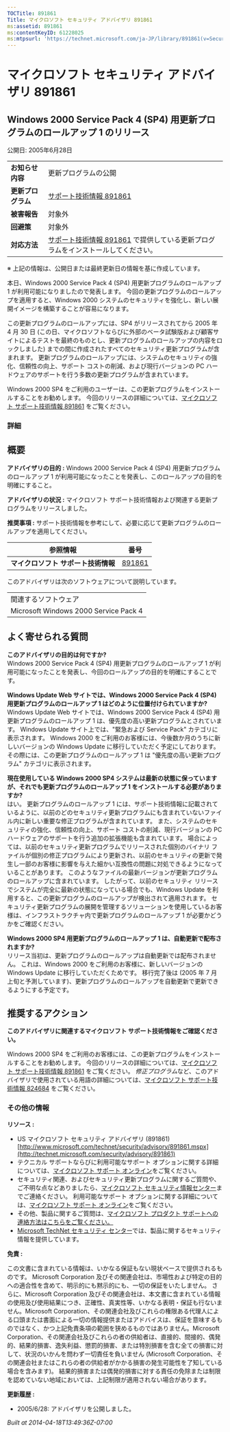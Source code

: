 ```yaml
---
TOCTitle: 891861
Title: マイクロソフト セキュリティ アドバイザリ 891861
ms:assetid: 891861
ms:contentKeyID: 61228025
ms:mtpsurl: 'https://technet.microsoft.com/ja-JP/library/891861(v=Security.10)'
---
```


マイクロソフト セキュリティ アドバイザリ 891861
===============================================

Windows 2000 Service Pack 4 (SP4) 用更新プログラムのロールアップ 1 のリリース
-----------------------------------------------------------------------------

公開日: 2005年6月28日

|                    |                                                                                                                            |
|--------------------|----------------------------------------------------------------------------------------------------------------------------|
| **お知らせ内容**   | 更新プログラムの公開                                                                                                       |
| **更新プログラム** | [サポート技術情報 891861](http://support.microsoft.com/kb/891861)                                                          |
| **被害報告**       | 対象外                                                                                                                     |
| **回避策**         | 対象外                                                                                                                     |
| **対応方法**       | [サポート技術情報 891861](http://support.microsoft.com/kb/891861) で提供している更新プログラムをインストールしてください。 |

※ 上記の情報は、公開日または最終更新日の情報を基に作成しています。

本日、Windows 2000 Service Pack 4 (SP4) 用更新プログラムのロールアップ 1 が利用可能になりましたので発表します。 今回の更新プログラムのロールアップを適用すると、Windows 2000 システムのセキュリティを強化し、新しい展開イメージを構築することが容易になります。

この更新プログラムのロールアップには、SP4 がリリースされてから 2005 年 4 月 30 日 (この日、マイクロソフトならびに外部のベータ試験版および顧客サイトによるテストを最終のものとし、更新プログラムのロールアップの内容をロックしました) までの間に作成されたすべてのセキュリティ更新プログラムが含まれます。 更新プログラムのロールアップには、システムのセキュリティの強化、信頼性の向上、サポート コストの削減、および現行バージョンの PC ハードウェアのサポートを行う多数の更新プログラムが含まれています。

Windows 2000 SP4 をご利用のユーザーは、この更新プログラムをインストールすることをお勧めします。 今回のリリースの詳細については、[マイクロソフト サポート技術情報 891861](http://support.microsoft.com/kb/891861) をご覧ください。

### 詳細

概要
----

**アドバイザリの目的 :** Windows 2000 Service Pack 4 (SP4) 用更新プログラムのロールアップ 1 が利用可能になったことを発表し、このロールアップの目的を明確にすること。

**アドバイザリの状況 :** マイクロソフト サポート技術情報および関連する更新プログラムをリリースしました。

**推奨事項 :** サポート技術情報を参考にして、必要に応じて更新プログラムのロールアップを適用してください。

| 参照情報                            | 番号                                             |
|-------------------------------------|--------------------------------------------------|
| **マイクロソフト サポート技術情報** | [891861](http://support.microsoft.com/kb/891861) |

このアドバイザリは次のソフトウェアについて説明しています。

|                                       |
|---------------------------------------|
| 関連するソフトウェア                  |
| Microsoft Windows 2000 Service Pack 4 |

よく寄せられる質問
------------------

**このアドバイザリの目的は何ですか?**  
Windows 2000 Service Pack 4 (SP4) 用更新プログラムのロールアップ 1 が利用可能になったことを発表し、今回のロールアップの目的を明確にすることです。

**Windows Update Web サイトでは、Windows 2000 Service Pack 4 (SP4) 用更新プログラムのロールアップ 1 はどのように位置付けられていますか?**  
Windows Update Web サイトでは、Windows 2000 Service Pack 4 (SP4) 用更新プログラムのロールアップ 1 は、優先度の高い更新プログラムとされています。 Windows Update サイト上では、"緊急および Service Pack" カテゴリに表示されます。 Windows 2000 をご利用のお客様には、今後数か月のうちに新しいバージョンの Windows Update に移行していただく予定にしております。その際には、この更新プログラムのロールアップ 1 は "優先度の高い更新プログラム" カテゴリに表示されます。

**現在使用している Windows 2000 SP4 システムは最新の状態に保っていますが、それでも更新プログラムのロールアップ 1 をインストールする必要がありますか?**  
はい。 更新プログラムのロールアップ 1 には、サポート技術情報に記載されているように、以前のどのセキュリティ更新プログラムにも含まれていないファイル内に新しい重要な修正プログラムが含まれています。 また、システムのセキュリティの強化、信頼性の向上、サポート コストの削減、現行バージョンの PC ハードウェアのサポートを行う追加の拡張機能も含まれています。 場合によっては、以前のセキュリティ更新プログラムでリリースされた個別のバイナリ ファイルが個別の修正プログラムにより更新され、以前のセキュリティの更新で発生し一部のお客様に影響を与えた細かい互換性の問題に対処できるようになっていることがあります。 このようなファイルの最新バージョンが更新プログラムのロールアップに含まれています。
したがって、以前のセキュリティ リリースでシステムが完全に最新の状態になっている場合でも、Windows Update を利用すると、この更新プログラムのロールアップが検出されて適用されます。 セキュリティ更新プログラムの展開を管理するソリューションを使用しているお客様は、インフラストラクチャ内で更新プログラムのロールアップ 1 が必要かどうかをご確認ください。

**Windows 2000 SP4 用更新プログラムのロールアップ 1 は、自動更新で配布されますか?**  
リリース当初は、更新プログラムのロールアップは自動更新では配布されません。 これは、Windows 2000 をご利用のお客様に、新しいバージョンの Windows Update に移行していただくためです。 移行完了後は (2005 年 7 月上旬と予測しています)、更新プログラムのロールアップを自動更新で更新できるようにする予定です。

推奨するアクション
------------------

**このアドバイザリに関連するマイクロソフト サポート技術情報をご確認ください。**

Windows 2000 SP4 をご利用のお客様には、この更新プログラムをインストールすることをお勧めします。 今回のリリースの詳細については、[マイクロソフト サポート技術情報 891861](http://support.microsoft.com/kb/891861) をご覧ください。
*修正プログラム*など、このアドバイザリで使用されている用語の詳細については、[マイクロソフト サポート技術情報 824684](http://support.microsoft.com/kb/824684) をご覧ください。

### その他の情報

**リソース :**

-   US マイクロソフト セキュリティ アドバイザリ (891861)
    [http://www.microsoft.com/technet/security/advisory/891861.mspx](http://technet.microsoft.com/security/advisory/891861)
-   テクニカル サポートならびに利用可能なサポート オプションに関する詳細については、[マイクロソフト サポート オンライン](http://support.microsoft.com/)をご覧ください。
-   セキュリティ関連、およびセキュリティ更新プログラムに関するご質問や、ご不明な点などありましたら、[マイクロソフト セキュリティ情報センター](http://www.microsoft.com/japan/security/sicinfo.mspx)までご連絡ください。 利用可能なサポート オプションに関する詳細については、[マイクロソフト サポート オンライン](http://support.microsoft.com)をご覧ください。
-   その他、製品に関するご質問は、[マイクロソフト プロダクト サポートへの連絡方法はこちらをご覧ください。](http://support.microsoft.com/select/?target=assistance)
-   [Microsoft TechNet セキュリティ センター](http://technet.microsoft.com/ja-jp/security/default.aspx)では、製品に関するセキュリティ情報を提供しています。

**免責 :**

この文書に含まれている情報は、いかなる保証もない現状ベースで提供されるものです。 Microsoft Corporation 及びその関連会社は、市場性および特定の目的への適合性を含めて、明示的にも黙示的にも、一切の保証をいたしません。 さらに、Microsoft Corporation 及びその関連会社は、本文書に含まれている情報の使用及び使用結果につき、正確性、真実性等、いかなる表明・保証も行ないません。Microsoft Corporation、その関連会社及びこれらの権限ある代理人による口頭または書面による一切の情報提供またはアドバイスは、保証を意味するものではなく、かつ上記免責条項の範囲を狭めるものではありません。Microsoft Corporation、その関連会社及びこれらの者の供給者は、直接的、間接的、偶発的、結果的損害、逸失利益、懲罰的損害、または特別損害を含む全ての損害に対して、状況のいかんを問わず一切責任を負いません (Microsoft Corporation、その関連会社またはこれらの者の供給者がかかる損害の発生可能性を了知している場合を含みます)。 結果的損害または偶発的損害に対する責任の免除または制限を認めていない地域においては、上記制限が適用されない場合があります。

**更新履歴 :**

-   2005/6/28: アドバイザリを公開しました。

*Built at 2014-04-18T13:49:36Z-07:00*